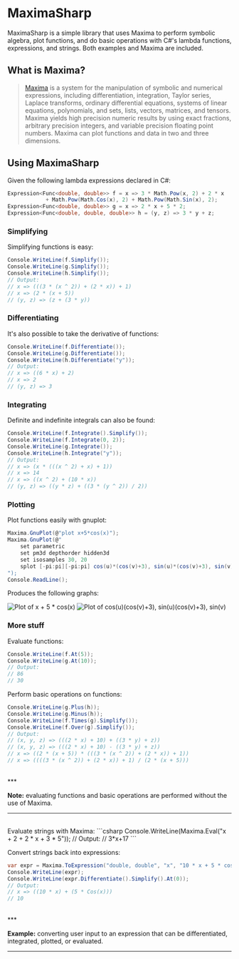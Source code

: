 MaximaSharp
===========
MaximaSharp is a simple library that uses Maxima to perform symbolic algebra, plot functions, and do basic operations with C#'s lambda functions, expressions, and strings. Both examples and Maxima are included.

What is Maxima?
---------------
> [Maxima](http://maxima.sourceforge.net/ "Maxima") is a system for the manipulation of symbolic and numerical expressions, including differentiation, integration, Taylor series, Laplace transforms, ordinary differential equations, systems of linear equations, polynomials, and sets, lists, vectors, matrices, and tensors. Maxima yields high precision numeric results by using exact fractions, arbitrary precision integers, and variable precision floating point numbers. Maxima can plot functions and data in two and three dimensions.

Using MaximaSharp
-----------------
Given the following lambda expressions declared in C#:
```csharp
Expression<Func<double, double>> f = x => 3 * Math.Pow(x, 2) + 2 * x 
			+ Math.Pow(Math.Cos(x), 2) + Math.Pow(Math.Sin(x), 2);
Expression<Func<double, double>> g = x => 2 * x + 5 * 2;
Expression<Func<double, double, double>> h = (y, z) => 3 * y + z;
```

### Simplifying ###
Simplifying functions is easy:
```csharp
Console.WriteLine(f.Simplify());
Console.WriteLine(g.Simplify());
Console.WriteLine(h.Simplify());
// Output:
// x => (((3 * (x ^ 2)) + (2 * x)) + 1)
// x => (2 * (x + 5))
// (y, z) => (z + (3 * y))
```

### Differentiating ###
It's also possible to take the derivative of functions:
```csharp
Console.WriteLine(f.Differentiate());
Console.WriteLine(g.Differentiate());
Console.WriteLine(h.Differentiate("y"));
// Output:
// x => ((6 * x) + 2)
// x => 2
// (y, z) => 3
```

### Integrating ###
Definite and indefinite integrals can also be found:
```csharp
Console.WriteLine(f.Integrate().Simplify());
Console.WriteLine(f.Integrate(0, 2));
Console.WriteLine(g.Integrate());
Console.WriteLine(h.Integrate("y"));
// Output:
// x => (x * (((x ^ 2) + x) + 1))
// x => 14
// x => ((x ^ 2) + (10 * x))
// (y, z) => ((y * z) + ((3 * (y ^ 2)) / 2))
```

### Plotting ###
Plot functions easily with gnuplot:
```csharp
Maxima.GnuPlot(@"plot x+5*cos(x)");
Maxima.GnuPlot(@"
	set parametric 
	set pm3d depthorder hidden3d
	set isosamples 30, 20
	splot [-pi:pi][-pi:pi] cos(u)*(cos(v)+3), sin(u)*(cos(v)+3), sin(v) w pm
");
Console.ReadLine();
```
Produces the following graphs:

![Plot of x + 5 * cos(x)](https://raw.github.com/sgbj/MaximaSharp/master/wavy.png)
![Plot of cos(u)*(cos(v)+3), sin(u)*(cos(v)+3), sin(v)](https://raw.github.com/sgbj/MaximaSharp/master/cheerio.png)

### More stuff ###
Evaluate functions:
```csharp
Console.WriteLine(f.At(5));
Console.WriteLine(g.At(10));
// Output:
// 86
// 30
```

Perform basic operations on functions:
```csharp
Console.WriteLine(g.Plus(h));
Console.WriteLine(g.Minus(h));
Console.WriteLine(f.Times(g).Simplify());
Console.WriteLine(f.Over(g).Simplify());
// Output:
// (x, y, z) => (((2 * x) + 10) + ((3 * y) + z))
// (x, y, z) => (((2 * x) + 10) - ((3 * y) + z))
// x => ((2 * (x + 5)) * (((3 * (x ^ 2)) + (2 * x)) + 1))
// x => ((((3 * (x ^ 2)) + (2 * x)) + 1) / (2 * (x + 5)))
```
<br/>
***

__Note:__ evaluating functions and basic operations are performed without the use of Maxima.

***
<br/>
Evaluate strings with Maxima:
```csharp
Console.WriteLine(Maxima.Eval("x + 2 + 2 * x + 3 * 5"));
// Output:
// 3*x+17
```

Convert strings back into expressions:
```csharp
var expr = Maxima.ToExpression("double, double", "x", "10 * x + 5 * cos(x)");
Console.WriteLine(expr);
Console.WriteLine(expr.Differentiate().Simplify().At(0));
// Output:
// x => ((10 * x) + (5 * Cos(x)))
// 10
```
<br/>
***

__Example:__ converting user input to an expression that can be differentiated, integrated, plotted, or evaluated.

***
<br/>
